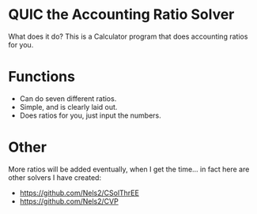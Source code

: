 # QUIC the Accounting Ratio Solver
  What does it do? 
  This is a Calculator program that does accounting ratios for you. 

  
# Functions
  - Can do seven different ratios.
  - Simple, and is clearly laid out.
  - Does ratios for you, just input the numbers.
# Other
  More ratios will be added eventually, when I get the time... in fact here are other solvers I have created: 
  - https://github.com/Nels2/CSolThrEE
  - https://github.com/Nels2/CVP
